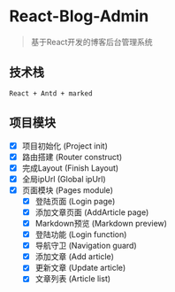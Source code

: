 # React-Blog-Admin
> 基于React开发的博客后台管理系统

## 技术栈
    React + Antd + marked

## 项目模块
- [x] 项目初始化 (Project init)
- [x] 路由搭建 (Router construct)
- [x] 完成Layout (Finish Layout)
- [x] 全局ipUrl (Global ipUrl)
- [x] 页面模块 (Pages module)
    - [x] 登陆页面 (Login page)
    - [x] 添加文章页面 (AddArticle page)
    - [x] Markdown预览 (Markdown preview)
    - [x] 登陆功能 (Login function)
    - [x] 导航守卫 (Navigation guard)
    - [x] 添加文章 (Add article)
    - [x] 更新文章 (Update article)
    - [x] 文章列表 (Article list)